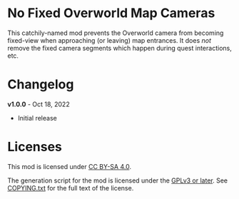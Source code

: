 No Fixed Overworld Map Cameras
==============================

This catchily-named mod prevents the Overworld camera from becoming fixed-view when approaching (or leaving) map entrances.  It does *not* remove the fixed camera segments which happen during quest interactions, etc.

Changelog
=========

**v1.0.0** - Oct 18, 2022
 * Initial release
 
Licenses
========

This mod is licensed under [CC BY-SA 4.0](https://creativecommons.org/licenses/by-sa/4.0/).

The generation script for the mod is licensed under the
[GPLv3 or later](https://www.gnu.org/licenses/quick-guide-gplv3.html).
See [COPYING.txt](../../COPYING.txt) for the full text of the license.

